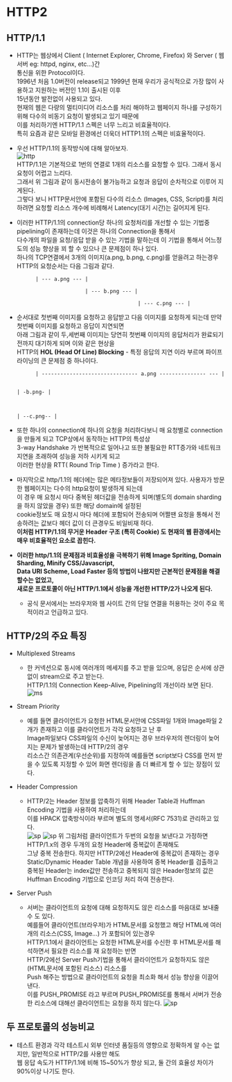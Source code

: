 # HTTP2

## HTTP/1.1
- HTTP는 웹상에서 Client ( Internet Explorer, Chrome, Firefox) 와 Server ( 웹서버 eg: httpd, nginx, etc...)간<br>
 통신을 위한 Protocol이다.<br>
 1996년 처음 1.0버전이 release되고 1999년 현재 우리가 공식적으로 가장 많이 사용하고 지원하는 버전인 1.1이 출시된 이후<br>
 15년동안 발전없이 사용되고 있다.<br>
 현재의 웹은 다량의 멀티미디어 리소스를 처리 해야하고 웹페이지 하나를 구성하기 위해 다수의 비동기 요청이 발생되고 있기 때문에<br>
  이를 처리하기엔 HTTP/1.1 스펙은 너무 느리고 비효율적이다.<br>
특히 요즘과 같은 모바일 환경에선 더욱더 HTTP1.1의 스펙은 비효율적이다.

- 우선 HTTP/1.1의 동작방식에 대해 알아보자.<br>
![http](../../images/http.png)<br>
 HTTP/1.1은 기본적으로 1번의 연결로 1개의 리소스를 요청할 수 있다. 그래서 동시 요청이 어렵고 느리다.<br>
 그래서 위 그림과 같이 동시전송이 불가능하고 요청과 응답이 순차적으로 이루어 지게된다.<br>
그렇다 보니 HTTP문서안에 포함된 다수의 리소스 (Images, CSS, Script)를 처리하려면 요청할 리소스 개수에 비례해서 Latency(대기 시간)는 길어지게 된다.<br>

- 이러한 HTTP/1.1의 connection당 하나의 요청처리를 개선할 수 있는 기법중 pipelining이 존재하는데 이것은 하나의 Connection을 통해서<br>
 다수개의 파일을 요청/응답 받을 수 있는 기법을 말하는데 이 기법을 통해서 어느정도의 성능 향상을 꾀 할 수 있으나 큰 문제점이 하나 있다.<br>
하나의 TCP연결에서 3개의 이미지(a.png, b.png, c.png)를 얻을려고 하는경우 HTTP의 요청순서는 다음 그림과 같다.


            | --- a.png --- |
            
                            | --- b.png --- |
            
                                             | --- c.png --- |

- 순서대로 첫번째 이미지를 요청하고 응답받고 다음 이미지를 요청하게 되는데 만약 첫번째 이미지를 요청하고 응답이 지연되면<br>
아래 그림과 같이 두,세번째 이미지는 당연히 첫번째 이미지의 응답처리가 완료되기 전까지 대기하게 되며 이와 같은 현상을<br>
 HTTP의 __HOL (Head Of Line) Blocking__ - 특정 응답의 지연 이라 부르며 파이프 라이닝의 큰 문제점 중 하나이다.


            | ------------------------------- a.png --------------- --- |
            
                                                                         | -b.png- |
            
            
                                                                                    | --c.png-- |

- 또한 하나의 connection에 하나의 요청을 처리하다보니 매 요청별로 connection을 만들게 되고 TCP상에서 동작하는 HTTP의 특성상<br>
 3-way Handshake 가 반복적으로 일어나고 또한 불필요한 RTT증가와 네트워크 지연을 초래하여 성능을 저하 시키게 되고<br>
이러한 현상을 RTT( Round Trip Time ) 증가라고 한다.

- 마지막으로 http/1.1의 헤더에는 많은 메타정보들이 저장되어져 있다. 사용자가 방문한 웹페이지는 다수의 http요청이 발생하게 되는데<br>
이 경우 매 요청시 마다 중복된 헤더값을 전송하게 되며(별도의 domain sharding을 하지 않았을 경우) 또한 해당 domain에 설정된<br>
 cookie정보도 매 요청시 마다 헤더에 포함되어 전송되며 어쩔땐 요청을 통해서 전송하려는 값보다 헤더 값이 더 큰경우도 비일비재 하다.<br>
__이처럼 HTTP/1.1의 무거운 Header 구조 (특히 Cookie) 도 현재의 웹 환경에서는 매우 비효율적인 요소로 꼽힌다.__

- __이러한 http/1.1의 문제점과 비효율성을 극복하기 위해 Image Spriting, Domain Sharding, Minify CSS/Javascript,<br>
Data URI Scheme, Load Faster 등의 방법이 나왔지만 근본적인 문제점을 해결할수는 없었고,<br>
새로운 프로토콜이 아닌 HTTP/1.1에서 성능을 개선한 HTTP/2가 나오게 된다.__
    - 공식 문서에서는 브라우저와 웹 사이트 간의 단일 연결을 허용하는 것이 주요 목적이라고 언급하고 있다.
    

## HTTP/2의 주요 특징

- Multiplexed Streams
    - 한 커넥션으로 동시에 여러개의 메세지를 주고 받을 있으며, 응답은 순서에 상관없이 stream으로 주고 받는다.<br>
     HTTP/1.1의 Connection Keep-Alive, Pipelining의 개선이라 보면 된다.
     ![ms](../../images/ms.png)
     

- Stream Priority
    - 예를 들면 클라이언트가 요청한 HTML문서안에 CSS파일 1개와 Image파일 2개가 존재하고 이를 클라이언트가 각각 요청하고 난 후<br>
    Image파일보다 CSS파일의 수신이 늦어지는 경우 브라우저의 렌더링이 늦어지는 문제가 발생하는데 HTTP/2의 경우<br>
     리소스간 의존관계(우선순위)를 지정하여 예를들면 script보다 CSS를 먼저 받을 수 있도록 지정할 수 있어 화면 렌더링을 좀 더 빠르게 할 수 있는 장점이 있다.

- Header Compression
    - HTTP/2는 Header 정보를 압축하기 위해 Header Table과 Huffman Encoding 기법을 사용하여 처리하는데<br>
     이를 HPACK 압축방식이라 부르며 별도의 명세서(RFC 7531)로 관리하고 있다.<br>
    ![sp](../../images/hc.jpeg)
    ![sp](../../images/hc2.png)
    위 그림처럼 클라이언트가 두번의 요청을 보낸다고 가정하면 HTTP/1.x의 경우 두개의 요청 Header에 중복값이 존재해도<br>
     그냥 중복 전송한다.
    하지만 HTTP/2에선 Header에 중복값이 존재하는 경우 Static/Dynamic Header Table 개념을 사용하여 중복 Header를 검출하고<br>
    중복된 Header는 index값만 전송하고 중복되지 않은 Header정보의 값은  Huffman Encoding 기법으로 인코딩 처리 하여 전송한다.


- Server Push
    - 서버는 클라이언트의 요청에 대해 요청하지도 않은 리소스를 마음대로 보내줄 수 도 있다.<br>
    예를들어 클라이언트(브라우저)가 HTML문서를 요청했고 해당 HTML에 여러개의 리소스(CSS, Image...) 가 포함되어 있는경우<br>
    HTTP/1.1에서 클라이언트는 요청한 HTML문서를 수신한 후 HTML문서를 해석하면서 필요한 리소스를 재 요청하는 반면<br>
    HTTP/2에선 Server Push기법을 통해서 클라이언트가 요청하지도 않은 (HTML문서에 포함된 리소스) 리소스를<br>
     Push 해주는 방법으로 클라이언트의 요청을 최소화 해서 성능 향상을 이끌어 낸다.<br>
    이를 PUSH_PROMISE 라고 부르며 PUSH_PROMISE를 통해서 서버가 전송한 리소스에 대해선 클라이언트는 요청을 하지 않는다.
    ![sp](../../images/sp.png)
    
    


## 두 프로토콜의 성능비교
- 테스트 환경과 각각 테스트시 외부 인터넷 품질등의 영향으로 정확하게 알 수는 없지만, 일반적으로 HTTP/2를 사용만 해도<br>
 웹 응답 속도가 HTTP/1.1에 비해 15~50%가 향상 되고, 둘 간의 효율성 차이가 90%이상 나기도 한다.
